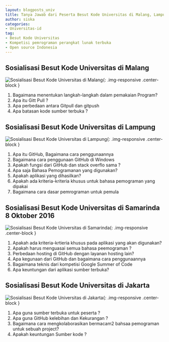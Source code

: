 ```yaml
---
layout: blogposts_univ
title: Tanya Jawab dari Peserta Besut Kode Universitas di Malang, Lampung, Samarinda dan Jakarta
author: siska
categories:
- Universitas-id
tag:
- Besut Kode Universitas
- Kompetisi pemrograman perangkat lunak terbuka
- Open source Indonesia
---
```


## Sosialisasi Besut Kode Universitas di Malang 

![Sosialisasi Besut Kode Universitas di Malang](http://wikimedia-id.github.io/besutkode/img/blog/Sosialisasi%20Besut%20Kode%20Universitas%20di%20Malang%2025%20September%202016.jpg "Sosialisasi Besut Kode Universitas di Malang"){: .img-responsive .center-block } 

1. Bagaimana menentukan langkah-langkah dalam pemakaian Program?
2. Apa itu Gitt Pull ?
3. Apa perbedaan antara Gitpull dan gitpush
4. Apa batasan kode sumber terbuka ?

## Sosialisasi Besut Kode Universitas di Lampung

![Sosialisasi Besut Kode Universitas di Lampung](http://wikimedia-id.github.io/besutkode/img/blog/Sosialisasi%20Besut%20Kode%20Universitas%20di%20Lampung%201%20Oktober%202016.jpg "Sosialisasi Besut Kode Universitas di Lampung"){: .img-responsive .center-block } 

1. Apa itu GitHub, Bagaimana cara penggunaannya
2. Bagaimana cara penggunaan GitHub di Windows
3. Apakah  fungsi dari GitHub dan stack overflo sama ?
4. Apa saja Bahasa Pemogramanan yang digunakan?
5. Apakah aplikasi yang dihasilkan?
6. Apakah ada kriteria-kriteria khusus untuk bahasa pemograman yang dipakai 
7. Bagaimana cara dasar pemrograman untuk pemula

## Sosialisasi Besut Kode Universitas di Samarinda 8 Oktober 2016

![Sosialisasi Besut Kode Universitas di Samarinda](http://wikimedia-id.github.io/besutkode/img/blog/Sosialisasi%20Besut%20Kode%20Universitas%20di%20Samarinda%208%20Oktober%202016.jpg "Sosialisasi Besut Kode Universitas di Samarinda"){: .img-responsive .center-block }

1. Apakah ada kriteria-krtieria khusus pada aplikasi yang akan digunakan?
2. Apakah harus menguasai semua bahasa peemograman ?
3. Perbedaan hosting di GitHub dengan layanan hosting lain?
4. Apa kegunaan dari GitHub dan bagaimana cara penggunaannya
5. Bagaimana teknis dari kompetisi Google Summer of Code
6. Apa keuntungan dari aplikasi sumber terbuka?


## Sosialisasi Besut Kode Universitas di Jakarta

![Sosialisasi Besut Kode Universitas di Jakarta](http://wikimedia-id.github.io/besutkode/img/blog/Sosialisasi%20Besut%20Kode%20Universitas%20di%20Jakarta%2010%20Oktober%202016.jpg "Sosialisasi Besut Kode Universitas di Jakarta"){: .img-responsive .center-block } 


1. Apa guna sumber terbuka untuk peserta ?
2. Apa guna GitHub kelebihan dan Kekurangan ?
3. Bagaimana cara mengkolaborasikan bermacam2 bahsaa pemograman untuk sebuah project?
4. Apakah keuntungan Sumber kode ?
